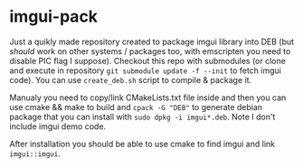 # imgui-pack

Just a quikly made repository created to package imgui library into DEB (but _should_ work on other systems / packages too, with emscripten you need to disable PIC flag I suppose).
Checkout this repo with submodules (or clone and execute in repository `git submodule update -f --init` to fetch imgui code).
You can use `create_deb.sh` script to compile & package it.

Manualy you need to copy/link CMakeLists.txt file inside and then you can use cmake && make to build and `cpack -G "DEB"` to generate debian package
that you can install with `sudo dpkg -i imgui*.deb`. Note I don't include imgui demo code.

After installation you should be able to use cmake to find imgui and link `imgui::imgui`.

